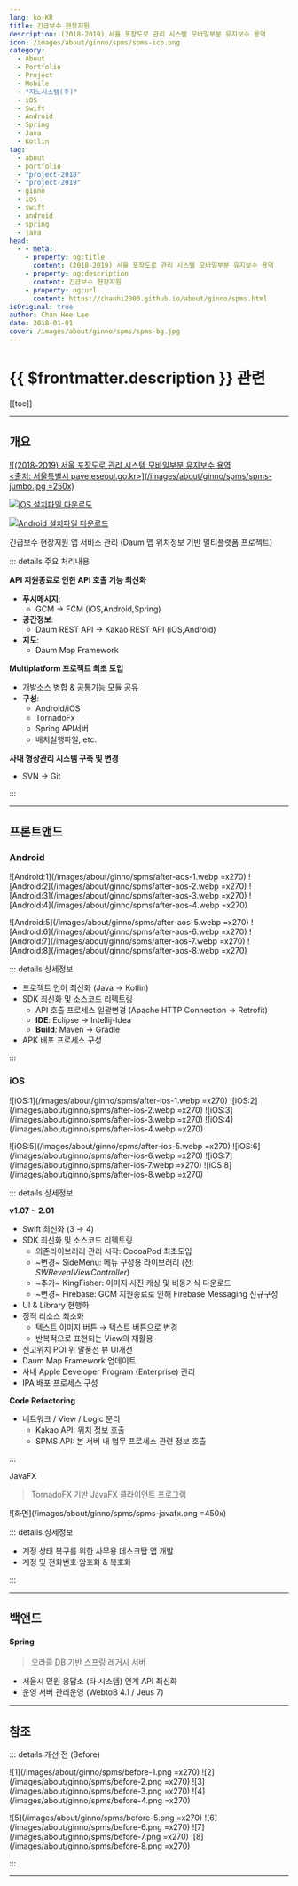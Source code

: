 ```yaml
---
lang: ko-KR
title: 긴급보수 현장지원
description: (2018-2019) 서울 포장도로 관리 시스템 모바일부분 유지보수 용역
icon: /images/about/ginno/spms/spms-ico.png
category: 
  - About
  - Portfolio
  - Project
  - Mobile
  - "지노시스템(주)"
  - iOS
  - Swift
  - Android
  - Spring
  - Java
  - Kotlin
tag:
  - about
  - portfolio
  - "project-2018"
  - "project-2019"
  - ginno
  - ios
  - swift
  - android
  - spring
  - java
head:
  - - meta:
    - property: og:title
      content: (2018-2019) 서울 포장도로 관리 시스템 모바일부분 유지보수 용역
    - property: og:description
      content: 긴급보수 현장지원
    - property: og:url
      content: https://chanhi2000.github.io/about/ginno/spms.html
isOriginal: true
author: Chan Hee Lee
date: 2018-01-01
cover: /images/about/ginno/spms/spms-bg.jpg
---
```


# {{ $frontmatter.description }} 관련

[[toc]]

---

## 개요

[![(2018-2019) 서울 포장도로 관리 시스템 모바일부분 유지보수 용역<br/><출처: 서울특별시 pave.eseoul.go.kr>](/images/about/ginno/spms/spms-jumbo.jpg =250x)](https://pave.eseoul.go.kr/)

[![iOS 설치파일 다운르도](https://img.shields.io/badge/For%20iOS-999999?logo=apple&logoColor=white&style=flat-square)][ios-download]

[![Android 설치파일 다운로드](https://img.shields.io/badge/For%20Android-3DDC84?logo=android&logoColor=white&style=flat-square)][aos-download]

> <ShieldsGroup logos="openjdk,swift,kotlin,oracle,eclipseide,postman,intellijidea,apple,xcode,cocoapods,spring,gradle,apachemaven,android,androidstudio,git,gitea"/>

긴급보수 현장지원 앱 서비스 관리 (Daum 맵 위치정보 기반 멀티플랫폼 프로젝트)

::: details <FontIcon icon="fas fa-person-chalkboard"/> 주요 처리내용

**<FontIcon icon="iconfont icon-api"/>API 지원종료로 인한 API 호출 기능 최신화**

- **<FontIcon icon="fas fa-paper-plane"/>푸시메시지**:
  - <FontIcon icon="iconfont icon-gcp"/>GCM  → <FontIcon icon="iconfont icon-firebase"/>FCM (<FontIcon icon="iconfont icon-ios"/>iOS,<FontIcon icon="fa-brands fa-android"/>Android,<FontIcon icon="iconfont icon-spring"/>Spring)
- **<FontIcon icon="fas fa-map-pin"/>공간정보**:
  - Daum REST API → <FontIcon icon="iconfont icon-kakao"/>Kakao REST API (<FontIcon icon="iconfont icon-ios"/>iOS,<FontIcon icon="fa-brands fa-android"/>Android)
- **<FontIcon icon="fas fa-map-location-dot"/>지도**:
  - Daum Map Framework

**<FontIcon icon="iconfont icon-gradle"/>Multiplatform 프로젝트 최초 도입**

- 개발소스 병합 & 공통기능 모듈 공유
- **구성**:
  - <FontIcon icon="fa-brands fa-android"/>Android/<FontIcon icon="iconfont icon-ios"/>iOS
  - <FontIcon icon="fa-brands fa-java"/>TornadoFx
  - <FontIcon icon="iconfont icon-spring"/>Spring API서버
  - <FontIcon icon="fa-brands fa-java"/>배치실행파일, etc.

**<FontIcon icon="fas fa-network-wired"/>사내 형상관리 시스템 구축 및 변경**

- <FontIcon icon="iconfont icon-svn"/>SVN → <FontIcon icon="fa-brands fa-git-alt"/>Git

:::

---

## 프론트앤드

### <FontIcon icon="fa-brands fa-android"/> Android

![Android:1](/images/about/ginno/spms/after-aos-1.webp =x270)
![Android:2](/images/about/ginno/spms/after-aos-2.webp =x270)
![Android:3](/images/about/ginno/spms/after-aos-3.webp =x270)
![Android:4](/images/about/ginno/spms/after-aos-4.webp =x270)

![Android:5](/images/about/ginno/spms/after-aos-5.webp =x270)
![Android:6](/images/about/ginno/spms/after-aos-6.webp =x270)
![Android:7](/images/about/ginno/spms/after-aos-7.webp =x270)
![Android:8](/images/about/ginno/spms/after-aos-8.webp =x270)

::: details <FontIcon icon="fas fa-circle-info"/> 상세정보

- 프로젝트 언어 최신화 (<FontIcon icon="fa-brands fa-java"/>Java → <FontIcon icon="iconfont icon-kotlin"/>Kotlin)
- SDK 최신화 및 소스코드 리펙토링
  - <FontIcon icon="iconfont icon-api"/>API 호출 프로세스 일괄변경 (Apache HTTP Connection → Retrofit)
  - **IDE**: <FontIcon icon="iconfont icon-eclipse"/>Eclipse → <FontIcon icon="iconfont icon-intellijidea"/>Intellij-Idea
  - **Build**: <FontIcon icon="iconfont icon-maven"/>Maven → <FontIcon icon="iconfont icon-gradle"/>Gradle
- APK 배포 프로세스 구성

:::

### <FontIcon icon="iconfont icon-ios"/> iOS

![iOS:1](/images/about/ginno/spms/after-ios-1.webp =x270)
![iOS:2](/images/about/ginno/spms/after-ios-2.webp =x270)
![iOS:3](/images/about/ginno/spms/after-ios-3.webp =x270)
![iOS:4](/images/about/ginno/spms/after-ios-4.webp =x270)

![iOS:5](/images/about/ginno/spms/after-ios-5.webp =x270)
![iOS:6](/images/about/ginno/spms/after-ios-6.webp =x270)
![iOS:7](/images/about/ginno/spms/after-ios-7.webp =x270)
![iOS:8](/images/about/ginno/spms/after-ios-8.webp =x270)

::: details <FontIcon icon="fas fa-circle-info"/> 상세정보

**<FontIcon icon="fas fa-code-branch"/> v1.07 ~ 2.01**

- <FontIcon icon="fa-brands fa-swift"/>Swift 최신화 (3 → 4)
- SDK 최신화 및 소스코드 리펙토링
  - 의존라이브러리 관리 시작: <FontIcon icon="iconfont icon-cocoapods"/>CocoaPod 최초도입
  - <FontIcon icon="fas fa-wrench"/>~변경~ SideMenu: 메뉴 구성용 라이브러리 (전: *SWRevealViewController*)
  - <FontIcon icon="fas fa-puzzle-piece"/>~추가~ KingFisher:  이미지 사진 캐싱 및 비동기식 다운로드
  - <FontIcon icon="fas fa-wrench"/>~변경~ Firebase: GCM 지원종료로 인해 Firebase Messaging 신규구성
- UI & Library 현행화
- 정적 리소스 최소화
  - 텍스트 이미지 버튼 → 텍스트 버튼으로 변경
  - 반복적으로 표현되는 View의 재활용
- 신고위치 POI 위 말풍선 뷰 UI개선
- Daum Map Framework 업데이트
- 사내 <FontIcon icon="fa-brands fa-apple"/>Apple Developer Program (Enterprise) 관리
- IPA 배포 프로세스 구성

**Code Refactoring**

- 네트워크 / View / Logic 분리
  - Kakao API: 위치 정보 호출
  - SPMS API: 본 서버 내 업무 프로세스 관련 정보 호출

:::

<FontIcon icon="fa-brands fa-java"/> JavaFX

> TornadoFX 기반 JavaFX 클라이언트 프로그램

![화면](/images/about/ginno/spms/spms-javafx.png =450x)

::: details <FontIcon icon="fas fa-circle-info"/> 상세정보

- 계정 상태 복구를 위한 사무용 데스크탑 앱 개발
- 계정 및 전화번호 암호화 & 복호화

:::

---

## 백앤드

#### <FontIcon icon="iconfont icon-spring"/> Spring

> 오라클 DB 기반 스프링 레거시 서버

- 서울시 민원 응답소 (타 시스템) 연계 API 최신화
- 운영 서버 관리운영 (WebtoB 4.1 / Jeus 7)

---

## 참조

::: details <FontIcon icon="fas fa-images"/> 개선 전 (Before)

![1](/images/about/ginno/spms/before-1.png =x270)
![2](/images/about/ginno/spms/before-2.png =x270)
![3](/images/about/ginno/spms/before-3.png =x270)
![4](/images/about/ginno/spms/before-4.png =x270)

![5](/images/about/ginno/spms/before-5.png =x270)
![6](/images/about/ginno/spms/before-6.png =x270)
![7](/images/about/ginno/spms/before-7.png =x270)
![8](/images/about/ginno/spms/before-8.png =x270)

:::

---

<TagLinks />

[ios-download]: https://pavepot.eseoul.go.kr:8443/ios.do
[aos-download]: http://115.84.164.38:8080/apk/SPMS.apk